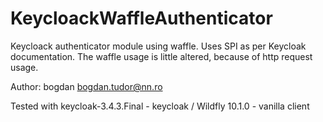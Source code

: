 # KeycloackWaffleAuthenticator
Keycloack authenticator module using waffle.
Uses SPI as per Keycloak documentation. The waffle usage is little altered, because of http request usage.

Author: bogdan <bogdan.tudor@nn.ro>

Tested with keycloak-3.4.3.Final - keycloak / Wildfly 10.1.0 - vanilla client
